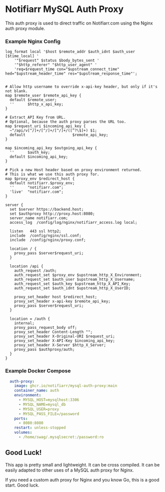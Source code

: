 # Notifiarr MySQL Auth Proxy

This auth proxy is used to direct traffic on Notifiarr.com using the Nginx auth proxy module.

### Example Nginx Config

```nginx
log_format local '$host $remote_addr $auth_idnt $auth_user [$time_local] '
    '"$request" $status $body_bytes_sent '
    '"$http_referer" "$http_user_agent" '
    'req=$request_time con="$upstream_connect_time" hed="$upstream_header_time" res="$upstream_response_time"';
    

# Allow http username to override x-api-key header, but only if it's not blank.
map $remote_user $remote_api_key {
  default $remote_user;
  ''      $http_x_api_key;
}

# Extract API Key from URL.
# Optional, because the auth proxy parses the URL too.
map $request_uri $incoming_api_key {
  ~^/api/v[^/]+/[^/]+/[^/]+/([^?\$]+) $1;
  default                     $remote_api_key;
}

map $incoming_api_key $outgoing_api_key {
  ''      $auth_key;
  default $incoming_api_key;
}

# Pick a new Host header based on proxy environment returned.
# This is what we use this auth proxy for.
map $proxy_env $redirect_host {
  default notifiarr.$proxy_env;
  ''      "notifiarr.com";
  'live'  "notifiarr.com";
}

server {
  set $server https://backend.host;
  set $authproxy http://proxy.host:8080;
  server_name notifiarr.com;
  access_log  /config/log/nginx/notifiarr_access.log local;

  listen   443 ssl http2;
  include  /config/nginx/ssl.conf;
  include  /config/nginx/proxy.conf;

  location / {
    proxy_pass $server$request_uri;
  }

  location /api {
    auth_request /auth;
    auth_request_set $proxy_env $upstream_http_X_Environment;
    auth_request_set $auth_user $upstream_http_X_Username;
    auth_request_set $auth_key $upstream_http_X_API_Key;
    auth_request_set $auth_idnt $upstream_http_X_UserID;

    proxy_set_header host $redirect_host;
    proxy_set_header x-api-key $remote_api_key;
    proxy_pass $server$request_uri;
  }

  location = /auth {
    internal;
    proxy_pass_request_body off;
    proxy_set_header Content-Length "";
    proxy_set_header X-Original-URI $request_uri;
    proxy_set_header X-API-Key $incoming_api_key;
    proxy_set_header X-Server $http_X_Server;
    proxy_pass $authproxy/auth;
  }
}
```

### Example Docker Compose

```yaml
  auth-proxy:
    image: ghcr.io/notifiarr/mysql-auth-proxy:main
    container_name: auth
    environment:
      - MYSQL_HOST=mysqlhost:3306
      - MYSQL_NAME=mysql_db
      - MYSQL_USER=proxy
      - MYSQL_PASS_FILE=/password
    ports:
      - 8080:8080
    restart: unless-stopped
    volumes:
      - /home/swag/.mysqlsecret:/password:ro
```

## Good Luck!

This app is pretty small and lightweight. It can be cross compiled. It can be easily adapted to other uses of a MySQL auth proxy for Nginx.

If you need a custom auth proxy for Nginx and you know Go, this is a good start. Good luck.
